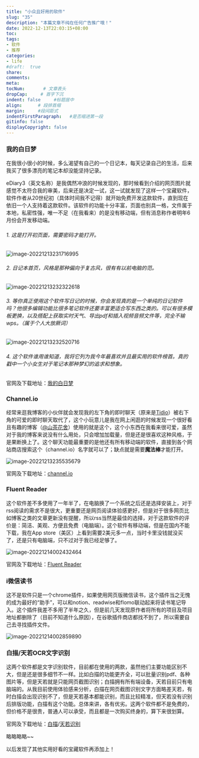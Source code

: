 ```yaml
---
title: "小众且好用的软件"
slug: "35"
description: "本篇文章不纯在任何广告推广哦！"
date: 2022-12-13T22:03:15+08:00
toc: 
tags: 
- 软件
- 推荐
categories:
- life
#draft:  true
share:
comments:
meta: 
tocNum:       # 文章表头
dropCap:     # 首字下沉
indent: false     #标题居中
align:      # 段排首缩
margin:     #段间距式
indentFirstParagraph:   #是否缩进第一段
gitinfo: false
displayCopyright: false
---
```


### 我的白日梦

在我很小很小的时候，多么渴望有自己的一个日记本，每天记录自己的生活，后来我买了很多漂亮的笔记本却没能坚持记录。

eDiary3（英文名称）是我偶然冲浪的时候发现的，那时候看到介绍的网页图片就感觉不太符合我的审美，后来还是决定一试，这一试就发现了这样一个宝藏软件，软件作者从20世纪初（具体时间我不记得）就开始免费开发这款软件，直到现在依旧一个人支持着这款软件。该软件的功能十分丰富，页面也别具一格，文件属于本地，私密性强，唯一不足（在我看来）的是没有移动端，但有消息称作者明年6月份会开发移动端。

###### 1. 这是打开初页面，需要密码才能打开。

![image-20221213231716995](https://blog.wangyunzi.com/2022/12/c69ac75e0e6e67aca8ed89ba8eb4d17b.png)

###### 2. 日记本首页，风格是那种偏向于复古风，很有有以前电脑的范。

![image-20221213232322618](https://blog.wangyunzi.com/2022/12/a08a60cf2087d8e571bd13e92b57bd61.png)

###### 3. 等你真正使用这个软件写日记的时候，你会发现真的是一个单纯的日记软件吗？他很多编辑功能比很多笔记软件还要丰富更适合写东西之类的。可以有很多模板更换，以及搭配上获取实时天气、导出pdf和插入视频音频文件等，完全不输wps。（属于个人大放厥词）

![image-20221213232520716](https://blog.wangyunzi.com/2022/12/7a9e3f0bc0a2468893a3ed1edbe64c27.png)

###### 4. 这个软件谁用谁知道，我将它列为我今年最喜欢并且最实用的软件榜首。真的戳中一个小女生对于笔记本那种梦幻的追求和想象。

官网及下载地址：[我的白日梦](http://www.haoxg.net/)

### Channel.io

经常来逛我博客的小伙伴就会发现我的左下角的即时聊天（原来是[Tidio](https://www.tidio.com/)）被右下角的可爱的即时聊天取代了，这个小玩意儿是我在网上闲逛的时候发现一个很好看且有趣的博客（[@山茶花舍](https://irithys.com/)）使用的就是这个，这个小东西在我看来很可爱，虽然对于我的博客来说没有什么用处，只会增加加载量，但是还是很喜欢这种风格，于是果断换上了。这个聊天功能最重要的是他还有所有移动端的软件，直接到各个网站商店搜索这个（channel.io）名字就可以了；缺点就是需要**魔法棒**才能打开。

![image-20221213235535679](https://blog.wangyunzi.com/2022/12/ee8bc4d4041fe93b73d0caa368efc92d.png)

官网及下载地址：[channel.io](https://channel.io/en)

### Fluent Reader

这个软件差不多使用了一年半了，在电脑换了一个系统之后还是选择安装上，对于rss阅读的需求不是很大，更重要还是网页阅读体验感更好，但是对于很多网页比如博客之类的文章更新没有提醒，所以rss当然是最佳的选择，对于这款软件的评价是：简洁、美观、方便且免费（电脑端）。这个软件有移动端，但是在国内不能下载，我在App store（美区）上看到需要2美元多一点，当时卡里没钱就没买了，还是只有电脑端，只不过对于我已经足够了。

![image-20221214002432464](https://blog.wangyunzi.com/2022/12/3b04313098f9fddb41434bacb0a31685.png)

官网及下载地址：[Fluent Reader](https://hyliu.me/fluent-reader/)

### i微信读书

这不是软件只是一个chrome插件，如果使用网页版微信读书，这个插件当之无愧的成为最好的“助手”，可以和notion、readwise和flomo联动起来将读书笔记导入。这个插件我差不多用了半年之久，但是前几天发现原作者将所有的项目及项目地址都删除了（目前不知道什么原因），在谷歌插件商店都找不到了，所以需要自己去寻找插件文件。

![image-20221214002859890](https://blog.wangyunzi.com/2022/12/49391d4e68b4a512514a0ef2958496f4.png)

### 白描/天若OCR文字识别

这两个软件都是文字识别软件，目前都在使用的两款，虽然他们主要功能区别不大，但是还是很多细节不一样。比如白描的功能更齐全，可以批量识别pdf、各种图片等，但是天若就是只能网页截图识别；白描拥有所有端设备，天若目前只有电脑端的。从我目前使用体验感来分析，白描在网页截图识别文字方面略差天若，有时白描会出现识别不了，但是天若基本都能识别，而且比较精准，但天若没有识别后排版功能，白描有这个功能。总体来讲，各有优劣。这两个软件都不是免费的，但价格不是很贵，普通人可以承受，而且都是一次购买终身的，算下来很划算。

官网及下载地址：[白描](https://baimiao.uzero.cn/)/[天若识别](https://ocr.tianruo.net/)

略略略略~~

以后发现了其他实用好看的宝藏软件再添加上！





